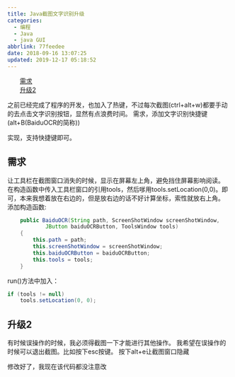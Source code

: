 ```yaml
---
title: Java截图文字识别升级
categories:
  - 编程
  - Java
  - java GUI
abbrlink: 77feedee
date: 2018-09-16 13:07:25
updated: 2019-12-17 05:18:52
---
```

<div id='my_toc'><a href="/blog/77feedee/#需求" class="header_2">需求</a>&nbsp;<br><a href="/blog/77feedee/#升级2" class="header_2">升级2</a>&nbsp;<br></div>
<style>.header_1{margin-left: 1em;}.header_2{margin-left: 2em;}.header_3{margin-left: 3em;}.header_4{margin-left: 4em;}.header_5{margin-left: 5em;}.header_6{margin-left: 6em;}</style>
<!--more-->
<script>if (navigator.platform.search('arm')==-1){document.getElementById('my_toc').style.display = 'none';}var e,p = document.getElementsByTagName('p');while (p.length>0) {e = p[0];e.parentElement.removeChild(e);}</script>

<!--end-->
之前已经完成了程序的开发，也加入了热键，不过每次截图(ctrl+alt+w)都要手动的去点击文字识别按钮，显然有点浪费时间。
需求，添加文字识别快捷键(alt+B(BaiduOCR的简称))

实现，支持快捷键即可。

## 需求 ##
让工具栏在截图窗口消失的时候，显示在屏幕左上角，避免挡住屏幕影响阅读。
在构造函数中传入工具栏窗口的引用tools，然后嗲用tools.setLocation(0,0)。即可，本来我想着放在右边的，但是放右边的话不好计算坐标，索性就放右上角。
添加构造函数:
```java
    public BaiduOCR(String path, ScreenShotWindow screenShotWindow,
            JButton baiduOCRButton, ToolsWindow tools)
    {
        this.path = path;
        this.screenShotWindow = screenShotWindow;
        this.baiduOCRButton = baiduOCRButton;
        this.tools = tools;
    }
```
run()方法中加入：
```java
if (tools != null)
    tools.setLocation(0, 0);
```
## 升级2 ##
有时候误操作的时候，我必须得截图一下才能进行其他操作。
我希望在误操作的时候可以退出截图。比如按下esc按键。
按下alt+e让截图窗口隐藏


修改好了，我现在该代码都没注意改
